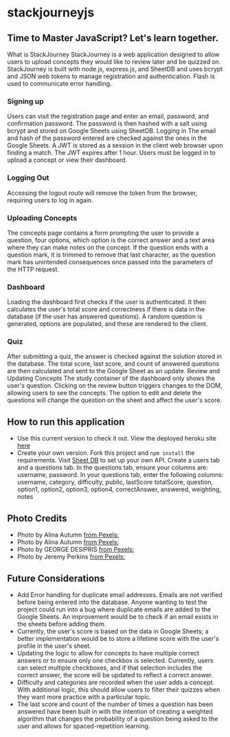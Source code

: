 # stackjourneyjs
## Time to Master JavaScript? Let's learn together.
What is StackJourney
StackJourney is a web application designed to allow users to upload concepts they would like to review later and be quizzed on. StackJourney is built with node.js, express.js, and SheetDB and uses bcrypt and JSON web tokens to manage registration and authentication. Flash is used to communicate error handling. 

### Signing up
Users can visit the registration page and enter an email, password, and confirmation password. The password is then hashed with a salt using bcrypt and stored on Google Sheets using SheetDB. 
Logging in
The email and hash of the password entered are checked against the ones in the Google Sheets. A JWT is stored as a session in the client web browser upon finding a match. The JWT expires after 1 hour. Users must be logged in to upload a concept or view their dashboard. 
### Logging Out
Accessing the logout route will remove the token from the browser, requiring users to log in again. 
### Uploading Concepts
The concepts page contains a form prompting the user to provide a question, four options, which option is the correct answer and a text area where they can make notes on the concept. If the question ends with a question mark, it is trimmed to remove that last character, as the question mark has unintended consequences once passed into the parameters of the HTTP request. 
### Dashboard
Loading the dashboard first checks if the user is authenticated. It then calculates the user's total score and correctness if there is data in the database (if the user has answered questions). A random question is generated, options are populated, and these are rendered to the client. 
### Quiz
After submitting a quiz, the answer is checked against the solution stored in the database. The total score, last score, and count of answered questions are then calculated and sent to the Google Sheet as an update.
Review and Updating Concepts
The study container of the dashboard only shows the user's question. Clicking on the review button triggers changes to the DOM, allowing users to see the concepts. The option to edit and delete the questions will change the question on the sheet and affect the user's score. 

## How to run this application
 * Use this current version to check it out. View the deployed heroku site [here](https://stackjourneyjs-5cb7b83591cd.herokuapp.com/)
* Create your own version. Fork this project and `npm install` the requirements. Visit [Sheet DB](https://sheetdb.io/) to set up your own API. Create a users tab and a questions tab. In the questions tab, ensure your columns are: username, password. In your questions tab, enter the following columns: username, category, difficulty, public, lastScore	totalScore, question, option1, option2, option3, option4, correctAnswer, answered, weighting, notes																															 

## Photo Credits
* Photo by Alina Autumn [from Pexels:](https://www.pexels.com/photo/goats-on-a-grass-field-11512740/)
* Photo by Alina Autumn [from Pexels:](https://www.pexels.com/photo/goats-on-a-grass-field-11512740/)
* Photo by GEORGE DESIPRIS [from Pexels:](https://www.pexels.com/photo/big-waves-under-cloudy-sky-753619/)
* Photo by Jeremy Perkins [from Pexels:](https://www.pexels.com/photo/round-glass-ball-reflecting-man-standing-395612/)

## Future Considerations
* Add Error handling for duplicate email addresses. Emails are not verified before being entered into the database. Anyone wanting to test the project could run into a bug where duplicate emails are added to the Google Sheets. An improvement would be to check if an email exists in the sheets before adding them. 
* Currently, the user's score is based on the data in Google Sheets; a better implementation would be to store a lifetime score with the user's profile in the user's sheet. 
* Updating the logic to allow for concepts to have multiple correct answers or to ensure only one checkbox is selected. Currently, users can select multiple checkboxes, and if that selection includes the correct answer, the score will be updated to reflect a correct answer. 
* Difficulty and categories are recorded when the user adds a concept. With additional logic, this should allow users to filter their quizzes when they want more practice with a particular topic. 
* The last score and count of the number of times a question has been answered have been built in with the intention of creating a weighted algorithm that changes the probability of a question being asked to the user and allows for spaced-repetition learning. 